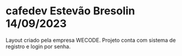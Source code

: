 # cafedev Estevão Bresolin 14/09/2023

Layout criado pela empresa WECODE. 
Projeto conta com sistema de registro e login por senha.
